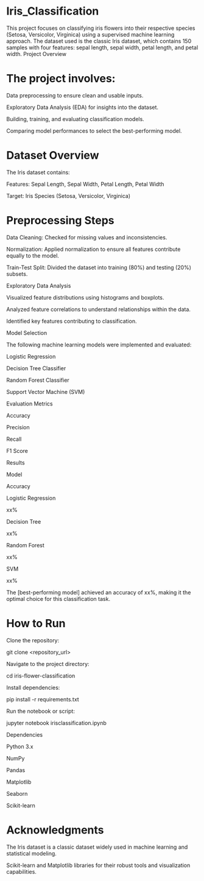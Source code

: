 # Iris_Classification
This project focuses on classifying iris flowers into their respective species (Setosa, Versicolor, Virginica) using a supervised machine learning approach. The dataset used is the classic Iris dataset, which contains 150 samples with four features: sepal length, sepal width, petal length, and petal width.
Project Overview

# The project involves:

Data preprocessing to ensure clean and usable inputs.

Exploratory Data Analysis (EDA) for insights into the dataset.

Building, training, and evaluating classification models.

Comparing model performances to select the best-performing model.
# Dataset Overview

The Iris dataset contains:

Features: Sepal Length, Sepal Width, Petal Length, Petal Width

Target: Iris Species (Setosa, Versicolor, Virginica)

# Preprocessing Steps

Data Cleaning: Checked for missing values and inconsistencies.

Normalization: Applied normalization to ensure all features contribute equally to the model.

Train-Test Split: Divided the dataset into training (80%) and testing (20%) subsets.

Exploratory Data Analysis

Visualized feature distributions using histograms and boxplots.

Analyzed feature correlations to understand relationships within the data.

Identified key features contributing to classification.

Model Selection

The following machine learning models were implemented and evaluated:

Logistic Regression

Decision Tree Classifier

Random Forest Classifier

Support Vector Machine (SVM)

Evaluation Metrics

Accuracy

Precision

Recall

F1 Score

Results

Model

Accuracy

Logistic Regression

xx%

Decision Tree

xx%

Random Forest

xx%

SVM

xx%

The [best-performing model] achieved an accuracy of xx%, making it the optimal choice for this classification task.

# How to Run

Clone the repository:

git clone <repository_url>

Navigate to the project directory:

cd iris-flower-classification

Install dependencies:

pip install -r requirements.txt

Run the notebook or script:

jupyter notebook irisclassification.ipynb

Dependencies

Python 3.x

NumPy

Pandas

Matplotlib

Seaborn

Scikit-learn

 # Acknowledgments

The Iris dataset is a classic dataset widely used in machine learning and statistical modeling.

Scikit-learn and Matplotlib libraries for their robust tools and visualization capabilities.
